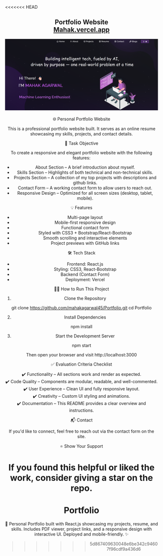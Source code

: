 <<<<<<< HEAD
<h2 align="center">
  Portfolio Website<br/>
  <a href="https://mahak.vercel.app/" target="_blank">Mahak.vercel.app</a>
</h2>
<div align="center">
  <img alt="Demo" src="./Images/ui.png" />
</div>

<br/>

<center>
🌐 Personal Portfolio Website

This is a professional portfolio website built. It serves as an online resume showcasing my skills, projects, and contact details.

🎯 Task Objective

To create a responsive and elegant portfolio website with the following features:

- About Section – A brief introduction about myself.
- Skills Section – Highlights of both technical and non-technical skills.
- Projects Section – A collection of my top projects with descriptions and github links.
- Contact Form – A working contact form to allow users to reach out.
- Responsive Design – Optimized for all screen sizes (desktop, tablet, mobile).

💡 Features

- Multi-page layout
- Mobile-first responsive design
- Functional contact form
- Styled with CSS3 + Bootstrap/React-Bootstrap
- Smooth scrolling and interactive elements
- Project previews with GitHub links

🛠️ Tech Stack

- Frontend: React.js
- Styling: CSS3, React-Bootstrap
- Backend (Contact Form)
- Deployment: Vercel


🧑‍💻 How to Run This Project

1. Clone the Repository

git clone https://github.com/mahakagarwal45/Portfolio.git
cd Portfolio

2. Install Dependencies

npm install

3. Start the Development Server

npm start

Then open your browser and visit http://localhost:3000

✅ Evaluation Criteria Checklist

✔️ Functionality – All sections work and render as expected.  
✔️ Code Quality – Components are modular, readable, and well-commented.  
✔️ User Experience – Clean UI and fully responsive layout.  
✔️ Creativity – Custom UI styling and animations.  
✔️ Documentation – This README provides a clear overview and instructions.

📬 Contact

If you'd like to connect, feel free to reach out via the contact form on the site.

⭐ Show Your Support

If you found this helpful or liked the work, consider giving a star on the repo.
=======
# Portfolio
🚀 Personal Portfolio built with React.js showcasing my projects, resume, and skills. Includes PDF viewer, project links, and a responsive design with interactive UI. Deployed and mobile-friendly. ✨
>>>>>>> 5d867409630048e6be342c94607f96cdf9a436d6
